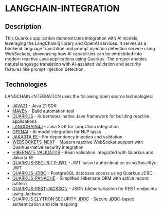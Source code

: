 # LANGCHAIN-INTEGRATION

## Description

This Quarkus application demonstrates integration with AI models, leveraging the LangChain4j library and OpenAI services.
It serves as a backend language translation and prompt injection detection service using WebSockets, showcasing how AI capabilities can be embedded into modern reactive Java applications using Quarkus.
The project enables natural language translation with AI-assisted validation and security features like prompt injection detection.

## Technologies

LANGCHAIN-INTEGRATION uses the following open source technologies:

* [JAVA21] - Java 21 SDK
* [MAVEN] - Build automation tool
* [QUARKUS] - Kubernetes-native Java framework for building reactive applications
* [LANGCHAIN4J] - Java SDK for LangChain integration
* [OPENAI] - AI model integration for NLP tasks
* [JAKARTA EE] - For dependency injection and validation
* [WEBSOCKETS-NEXT] - Modern reactive WebSocket support with Quarkus-native security integration
* [HIBERNATE VALIDATOR] - Bean validation integrated with Quarkus and Jakarta EE
* [QUARKUS-SECURITY-JWT] - JWT-based authentication using SmallRye JWT
* [QUARKUS-JDBC] - PostgreSQL database access using Quarkus JDBC
* [QUARKUS-PANACHE] - Simplified Hibernate ORM with active record pattern
* [QUARKUS-REST-JACKSON] - JSON (de)serialization for REST endpoints using Jackson  
* [QUARKUS ELYTRON SECURITY JDBC] - Secure JDBC-based authentication and role mapping

[LANGCHAIN4J]: https://github.com/langchain4j/langchain4j
[QUARKUS]: https://quarkus.io/
[OPENAI]: https://openai.com/
[JAKARTA EE]: https://jakarta.ee/
[WEBSOCKETS-NEXT]: https://quarkus.io/guides/websockets-next-tutorial
[HIBERNATE VALIDATOR]: https://quarkus.io/guides/validation
[QUARKUS-SECURITY-JWT]: https://quarkus.io/guides/security-jwt
[QUARKUS-JDBC]: https://quarkus.io/guides/datasource
[QUARKUS-PANACHE]: https://quarkus.io/guides/hibernate-orm-panache
[QUARKUS-REST-JACKSON]: https://quarkus.io/guides/rest-json
[QUARKUS ELYTRON SECURITY JDBC]: https://quarkus.io/guides/security-jdbc
[JAVA21]: https://www.oracle.com/java/technologies/downloads/#java21
[MAVEN]: https://maven.apache.org/